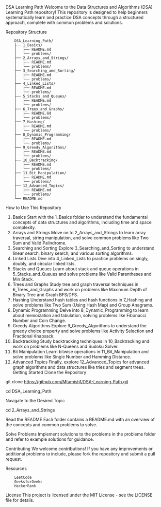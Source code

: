 DSA Learning Path
Welcome to the Data Structures and Algorithms (DSA) Learning Path repository! 
This repository is designed to help beginners systematically learn and practice DSA concepts through a structured approach, complete with common problems and solutions.

Repository Structure

        DSA_Learning_Path/
        ├── 1_Basics/
        │   ├── README.md
        │   └── problems/
        ├── 2_Arrays_and_Strings/
        │   ├── README.md
        │   └── problems/
        ├── 3_Searching_and_Sorting/
        │   ├── README.md
        │   └── problems/
        ├── 4_Linked_Lists/
        │   ├── README.md
        │   └── problems/
        ├── 5_Stacks_and_Queues/
        │   ├── README.md
        │   └── problems/
        ├── 6_Trees_and_Graphs/
        │   ├── README.md
        │   └── problems/
        ├── 7_Hashing/
        │   ├── README.md
        │   └── problems/
        ├── 8_Dynamic_Programming/
        │   ├── README.md
        │   └── problems/
        ├── 9_Greedy_Algorithms/
        │   ├── README.md
        │   └── problems/
        ├── 10_Backtracking/
        │   ├── README.md
        │   └── problems/
        ├── 11_Bit_Manipulation/
        │   ├── README.md
        │   └── problems/
        ├── 12_Advanced_Topics/
        │   ├── README.md
        │   └── problems/
        └── README.md


How to Use This Repository
1. Basics
Start with the 1_Basics folder to understand the fundamental concepts of data structures and algorithms, including time and space complexity.
2. Arrays and Strings
Move on to 2_Arrays_and_Strings to learn array traversal, string manipulation, and solve common problems like Two Sum and Valid Palindrome.
3. Searching and Sorting
Explore 3_Searching_and_Sorting to understand linear search, binary search, and various sorting algorithms.
4. Linked Lists
Dive into 4_Linked_Lists to practice problems on singly, doubly, and circular linked lists.
5. Stacks and Queues
Learn about stack and queue operations in 5_Stacks_and_Queues and solve problems like Valid Parentheses and Min Stack.
6. Trees and Graphs
Study tree and graph traversal techniques in 6_Trees_and_Graphs and work on problems like Maximum Depth of Binary Tree and Graph BFS/DFS.
7. Hashing
Understand hash tables and hash functions in 7_Hashing and solve problems like Two Sum (Using Hash Map) and Group Anagrams.
8. Dynamic Programming
Delve into 8_Dynamic_Programming to learn about memoization and tabulation, solving problems like Fibonacci Number and Coin Change.
9. Greedy Algorithms
Explore 9_Greedy_Algorithms to understand the greedy choice property and solve problems like Activity Selection and Fractional Knapsack.
10. Backtracking
Study backtracking techniques in 10_Backtracking and work on problems like N-Queens and Sudoku Solver.
11. Bit Manipulation
Learn bitwise operations in 11_Bit_Manipulation and solve problems like Single Number and Hamming Distance.
12. Advanced Topics
Finally, explore 12_Advanced_Topics for advanced graph algorithms and data structures like tries and segment trees.
Getting Started
Clone the Repository

git clone https://github.com/Mtumish1/DSA-Learning-Path.git

cd DSA_Learning_Path



Navigate to the Desired Topic

cd 2_Arrays_and_Strings



Read the README
Each folder contains a README.md with an overview of the concepts and common problems to solve.


Solve Problems
Implement solutions to the problems in the problems folder and refer to example solutions for guidance.


Contributing
We welcome contributions! If you have any improvements or additional problems to include, please fork the repository and submit a pull request.


Resources

        LeetCode
        GeeksforGeeks
        HackerRank


License
This project is licensed under the MIT License - see the LICENSE file for details.
